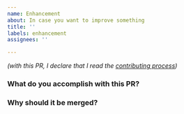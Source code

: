 ```yaml
---
name: Enhancement
about: In case you want to improve something
title: ''
labels: enhancement
assignees: ''

---
```


_(with this PR, I declare that I read the [contributing process](https://github.com/chocolatey/chocolateygui/blob/develop/CONTRIBUTING.md#contributing-process))_

### What do you accomplish with this PR?



### Why should it be merged?
